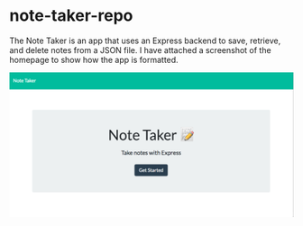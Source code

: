 # note-taker-repo

The Note Taker is an app that uses an Express backend to save, retrieve, and delete notes from a JSON file. I have attached a screenshot of the homepage to show how the app is formatted.

![](Images/NotetakerHomepage.png)